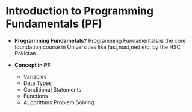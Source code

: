 # Introduction to Programming Fundamentals (PF)

- **Programming Fundametals?**
  Programming Fundamentals is the core foundation course in Universities like fast,nust,ned etc. by the HSC Pakistan.

- **Concept in PF:** 
  - Variables 
  - Data Types
  - Conditional Statements
  - Functions
  - ALgorithms Problem Solving
